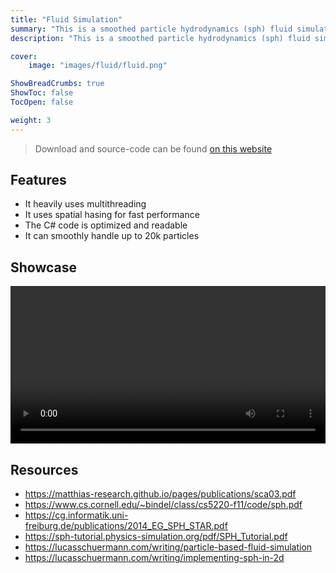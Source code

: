 ```yaml
---
title: "Fluid Simulation"
summary: "This is a smoothed particle hydrodynamics (sph) fluid simulation"
description: "This is a smoothed particle hydrodynamics (sph) fluid simulation"

cover:
    image: "images/fluid/fluid.png"

ShowBreadCrumbs: true
ShowToc: false
TocOpen: false

weight: 3
---
```


> Download and source-code can be found [on this website](https://github.com/sjoerdev/fluid-simulation)

## Features
- It heavily uses multithreading
- It uses spatial hasing for fast performance
- The C# code is optimized and readable
- It can smoothly handle up to 20k particles

## Showcase
<video width=100% controls>
    <source src="/images/fluid/fluid_sim_gh.mp4" type="video/mp4">
</video>

## Resources
- https://matthias-research.github.io/pages/publications/sca03.pdf
- https://www.cs.cornell.edu/~bindel/class/cs5220-f11/code/sph.pdf
- https://cg.informatik.uni-freiburg.de/publications/2014_EG_SPH_STAR.pdf
- https://sph-tutorial.physics-simulation.org/pdf/SPH_Tutorial.pdf
- https://lucasschuermann.com/writing/particle-based-fluid-simulation
- https://lucasschuermann.com/writing/implementing-sph-in-2d